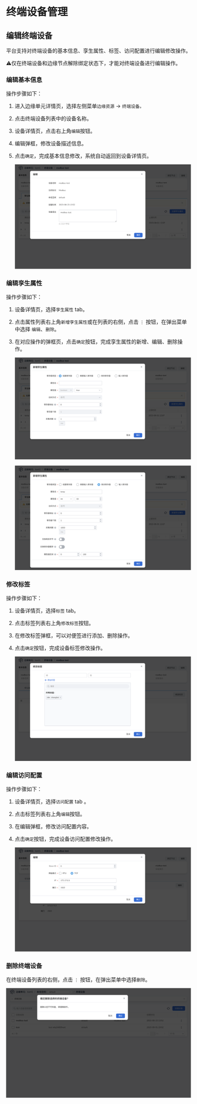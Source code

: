 # 终端设备管理

## 编辑终端设备

平台支持对终端设备的基本信息、孪生属性、标签、访问配置进行编辑修改操作。

⚠️仅在终端设备和边缘节点解除绑定状态下，才能对终端设备进行编辑操作。

### 编辑基本信息

操作步骤如下：

1. 进入边缘单元详情页，选择左侧菜单`边缘资源` -> `终端设备。`
2. 点击终端设备列表中的设备名称。
3. 设备详情页，点击右上角`编辑`按钮。
4. 编辑弹框，修改设备描述信息。
5. 点击`确定`，完成基本信息修改，系统自动返回到设备详情页。

    ![编辑基本信息](../../images/manage-device-01.png)

### 编辑孪生属性

操作步骤如下：

1. 设备详情页，选择`孪生属性` tab。
2. 点击属性列表右上角`新增孪生属性`或在列表的右侧，点击 `⋮` 按钮，在弹出菜单中选择 `编辑`、`删除`。
3. 在对应操作的弹框页，点击`确定`按钮，完成孪生属性的新增、编辑、删除操作。

    ![编辑孪生属性](../../images/manage-device-02.png)

    ![编辑孪生属性](../../images/manage-device-03.png)

### 修改标签

操作步骤如下：

1. 设备详情页，选择`标签` tab。

2. 点击标签列表右上角`修改标签`按钮。

3. 在修改标签弹框，可以对便签进行添加、删除操作。

4. 点击`确定`按钮，完成设备标签修改操作。

    ![修改标签](../../images/manage-device-04.png)

### 编辑访问配置

操作步骤如下：

1. 设备详情页，选择`访问配置` tab 。

2. 点击标签列表右上角`编辑`按钮。

3. 在编辑弹框，修改访问配置内容。

4. 点击`确定`按钮，完成设备访问配置修改操作。

    ![编辑访问配置](../../images/manage-device-05.png)

### 删除终端设备

在终端设备列表的右侧，点击 `⋮` 按钮，在弹出菜单中选择`删除`。

![删除终端设备](../../images/manage-device-06.png)
